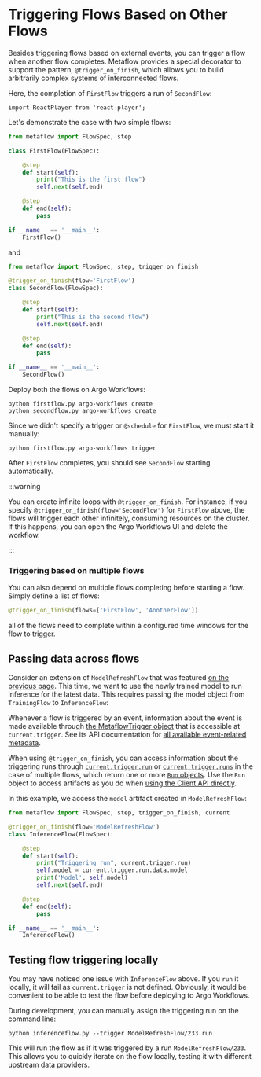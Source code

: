 
# Triggering Flows Based on Other Flows

Besides triggering flows based on external events, you can trigger a flow when another flow completes.
Metaflow provides a special decorator to support the pattern, `@trigger_on_finish`, which allows you
to build arbitrarily complex systems of interconnected flows.

Here, the completion of `FirstFlow` triggers a run of `SecondFlow`:

```mdx-code-block
import ReactPlayer from 'react-player';
```

<ReactPlayer playing controls muted loop url='/assets/et-flows.mp4' width='100%' height='100%'/>

Let's demonstrate the case with two simple flows:

```python
from metaflow import FlowSpec, step

class FirstFlow(FlowSpec):

    @step
    def start(self):
        print("This is the first flow")
        self.next(self.end)

    @step
    def end(self):
        pass

if __name__ == '__main__':
    FirstFlow()
```

and 

```python
from metaflow import FlowSpec, step, trigger_on_finish

@trigger_on_finish(flow='FirstFlow')
class SecondFlow(FlowSpec):

    @step
    def start(self):
        print("This is the second flow")
        self.next(self.end)

    @step
    def end(self):
        pass

if __name__ == '__main__':
    SecondFlow()
```

Deploy both the flows on Argo Workflows:
```
python firstflow.py argo-workflows create
python secondflow.py argo-workflows create
```

Since we didn't specify a trigger or `@schedule` for `FirstFlow`, we must start it manually:
```
python firstflow.py argo-workflows trigger
```

After `FirstFlow` completes, you should see `SecondFlow` starting automatically.

:::warning

You can create infinite loops with `@trigger_on_finish`. For instance, if you specify `@trigger_on_finish(flow='SecondFlow')` for `FirstFlow` above,
the flows will trigger each other infinitely, consuming resources on the cluster. If this happens, you can open the Argo Workflows UI and delete the
workflow.

:::

### Triggering based on multiple flows

You can also depend on multiple flows completing before starting a flow. Simply define a list of flows:
```python
@trigger_on_finish(flows=['FirstFlow', 'AnotherFlow'])
```
all of the flows need to complete within a configured time windows for the flow to trigger.

## Passing data across flows

Consider an extension of `ModelRefreshFlow` that was featured [on the previous page](/production/event-triggering/external-events#passing-parameters-in-events). This time,
we want to use the newly trained model to run inference for the latest data. This requires passing the model object from `TrainingFlow` to `InferenceFlow`:

<ReactPlayer playing controls muted loop url='/assets/et-combo.mp4' width='100%' height='100%'/>

Whenever a flow is triggered by an event, information about the event is made available through [the MetaflowTrigger object](#) that is accessible at `current.trigger`. See its API documentation for [all available event-related metadata](#).


When using `@trigger_on_finish`,
you can access information about the triggering runs through [`current.trigger.run`](#) or [`current.trigger.runs`](#) in the case of multiple flows, which return
one or more [`Run` objects](/metaflow/client#properties-related-to-runs). Use the `Run` object to access artifacts as you do when [using the Client API directly](/metaflow/client).

In this example, we access the `model` artifact created in `ModelRefreshFlow`:

```python
from metaflow import FlowSpec, step, trigger_on_finish, current

@trigger_on_finish(flow='ModelRefreshFlow')
class InferenceFlow(FlowSpec):

    @step
    def start(self):
        print("Triggering run", current.trigger.run)
        self.model = current.trigger.run.data.model
        print('Model', self.model)
        self.next(self.end)

    @step
    def end(self):
        pass

if __name__ == '__main__':
    InferenceFlow()
```

## Testing flow triggering locally

You may have noticed one issue with `InferenceFlow` above. If you `run` it locally, it will fail as `current.trigger` is not defined. Obviously, it would be convenient
to be able to test the flow before deploying to Argo Workflows.

During development, you can manually assign the triggering run on the command line:
```
python inferenceflow.py --trigger ModelRefreshFlow/233 run
```
This will run the flow as if it was triggered by a run `ModelRefreshFlow/233`. This allows you to quickly iterate on the flow locally, testing it with different
upstream data providers.


